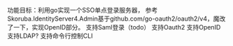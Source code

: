 

功能目标：利用go实现一个SSO单点登录服务器，
参考Skoruba.IdentityServer4.Admin基于github.com/go-oauth2/oauth2/v4，魔改了一下，实现OpenID部分。
支持Saml登录（todo）
支持Oauth2
支持OpenID
支持LDAP?
支持命令行控制CLI
